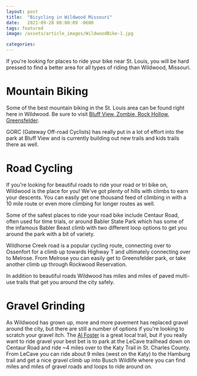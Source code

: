 ```yaml
---
layout: post
title:  "Bicycling in Wildwood Missouri"
date:   2021-09-28 00:00:09 -0600
tags: featured
image: /assets/article_images/WildwoodBike-1.jpg

categories: 
---
```

If you're looking for places to ride your bike near St. Louis, you will be hard pressed to find a better area for all types of riding than Wildwood, Missouri.

# Mountain Biking
Some of the best mountain biking in the St. Louis area can be found right here in Wildwood. Be sure to visit [Bluff View, Zombie, Rock Hollow](https://gorctrails.com/trails/bluff-view), [Greensfelder](https://gorctrails.com/trails/greensfelder).

GORC (Gateway Off-road Cyclists) has really put in a lot of effort into the park at Bluff View and is currently building out new trails and kids trails there as well. 

# Road Cycling
If you're looking for beautiful roads to ride your road or tri bike on, Wildwood is the place for you! We've got plenty of hills with climbs to earn your descents. You can easily get one thousand feed of climbing in with a 10 mile route or even more climbing for longer routes as well.

Some of the safest places to ride your road bike include Centaur Road, often used for time trials, or around Babler State Park which has some of the infamous Babler Beast climb with two different loop options to get you around the park with a bit of variety.

Wildhorse Creek road is a popular cycling route, connecting over to Ossenfort for a climb up towards Highway T and ultimately connecting over to Melrose. From Melrose you can easily get to Greensfelder park, or take another climb up through Rockwood Reservation.

In addition to beautiful roads Wildwood has miles and miles of paved multi-use trails that get you around the city safely. 


# Gravel Grinding
As Wildwood has grown up, more and more pavement has replaced gravel around the city, but there are still a number of options if you're looking to scratch your gravel itch. The [Al Foster](https://gorctrails.com/trails/al-foster-trail) is a great local trail, but if you really want to ride gravel your best bet is to park at the LeCave trailhead down on Centaur Road and ride ~4 miles over to the Katy Trail in St. Charles County. From LeCave you can ride about 9 miles (west on the Katy) to the Hamburg trail and get a nice gravel climb up into Busch Wildlife where you can find miles and miles of gravel roads and loops to ride around on.

